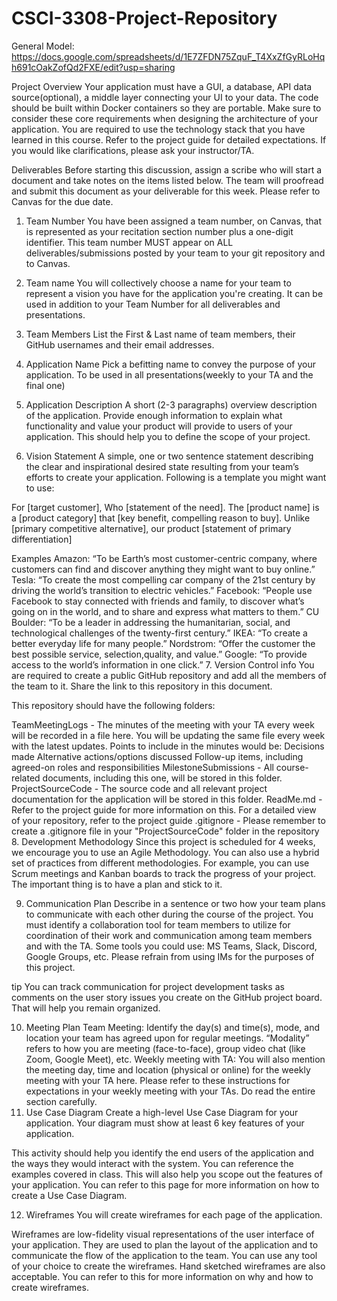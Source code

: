 # CSCI-3308-Project-Repository

General Model: https://docs.google.com/spreadsheets/d/1E7ZFDN75ZquF_T4XxZfGyRLoHqh691cOakZofQd2FXE/edit?usp=sharing

Project Overview
Your application must have a GUI, a database, API data source(optional), a middle layer connecting your UI to your data. The code should be built within Docker containers so they are portable. Make sure to consider these core requirements when designing the architecture of your application. You are required to use the technology stack that you have learned in this course. Refer to the project guide for detailed expectations. If you would like clarifications, please ask your instructor/TA.

Deliverables
Before starting this discussion, assign a scribe who will start a document and take notes on the items listed below. The team will proofread and submit this document as your deliverable for this week. Please refer to Canvas for the due date.

1. Team Number
You have been assigned a team number, on Canvas, that is represented as your recitation section number plus a one-digit identifier. This team number MUST appear on ALL deliverables/submissions posted by your team to your git repository and to Canvas.

2. Team name
You will collectively choose a name for your team to represent a vision you have for the application you're creating. It can be used in addition to your Team Number for all deliverables and presentations.

3. Team Members
List the First & Last name of team members, their GitHub usernames and their email addresses.

4. Application Name
Pick a befitting name to convey the purpose of your application. To be used in all presentations(weekly to your TA and the final one)

5. Application Description
A short (2-3 paragraphs) overview description of the application. Provide enough information to explain what functionality and value your product will provide to users of your application. This should help you to define the scope of your project.

6. Vision Statement
A simple, one or two sentence statement describing the clear and inspirational desired state resulting from your team’s efforts to create your application. Following is a template you might want to use:

For [target customer], Who [statement of the need]. The [product name] is a [product category] that [key benefit, compelling reason to buy]. Unlike [primary competitive alternative], our product [statement of primary differentiation]

Examples
Amazon: “To be Earth’s most customer-centric company, where customers can find and discover anything they might want to buy online.”
Tesla: “To create the most compelling car company of the 21st century by driving the world’s transition to electric vehicles.”
Facebook: “People use Facebook to stay connected with friends and family, to discover what’s going on in the world, and to share and express what matters to them.”
CU Boulder: “To be a leader in addressing the humanitarian, social, and technological challenges of the twenty-first century.”
IKEA: “To create a better everyday life for many people.”
Nordstrom: “Offer the customer the best possible service, selection,quality, and value.”
Google: “To provide access to the world’s information in one click.”
7. Version Control
info
You are required to create a public GitHub repository and add all the members of the team to it. Share the link to this repository in this document.

This repository should have the following folders:

TeamMeetingLogs - The minutes of the meeting with your TA every week will be recorded in a file here. You will be updating the same file every week with the latest updates. Points to include in the minutes would be:
Decisions made
Alternative actions/options discussed
Follow-up items, including agreed-on roles and responsibilities
MilestoneSubmissions - All course-related documents, including this one, will be stored in this folder.
ProjectSourceCode - The source code and all relevant project documentation for the application will be stored in this folder.
ReadMe.md - Refer to the project guide for more information on this.
For a detailed view of your repository, refer to the project guide
.gitignore - Please remember to create a .gitignore file in your "ProjectSourceCode" folder in the repository
8. Development Methodology
Since this project is scheduled for 4 weeks, we encourage you to use an Agile Methodology. You can also use a hybrid set of practices from different methodologies. For example, you can use Scrum meetings and Kanban boards to track the progress of your project. The important thing is to have a plan and stick to it.

9. Communication Plan
Describe in a sentence or two how your team plans to communicate with each other during the course of the project. You must identify a collaboration tool for team members to utilize for coordination of their work and communication among team members and with the TA. Some tools you could use: MS Teams, Slack, Discord, Google Groups, etc. Please refrain from using IMs for the purposes of this project.

tip
You can track communication for project development tasks as comments on the user story issues you create on the GitHub project board. That will help you remain organized.

10. Meeting Plan
Team Meeting: Identify the day(s) and time(s), mode, and location your team has agreed upon for regular meetings. “Modality” refers to how you are meeting (face-to-face), group video chat (like Zoom, Google Meet), etc.
Weekly meeting with TA: You will also mention the meeting day, time and location (physical or online) for the weekly meeting with your TA here.
Please refer to these instructions for expectations in your weekly meeting with your TAs. Do read the entire section carefully.
11. Use Case Diagram
Create a high-level Use Case Diagram for your application. Your diagram must show at least 6 key features of your application.

This activity should help you identify the end users of the application and the ways they would interact with the system. You can reference the examples covered in class. This will also help you scope out the features of your application. You can refer to this page for more information on how to create a Use Case Diagram.

12. Wireframes
You will create wireframes for each page of the application.

Wireframes are low-fidelity visual representations of the user interface of your application. They are used to plan the layout of the application and to communicate the flow of the application to the team. You can use any tool of your choice to create the wireframes. Hand sketched wireframes are also acceptable. You can refer to this for more information on why and how to create wireframes.


